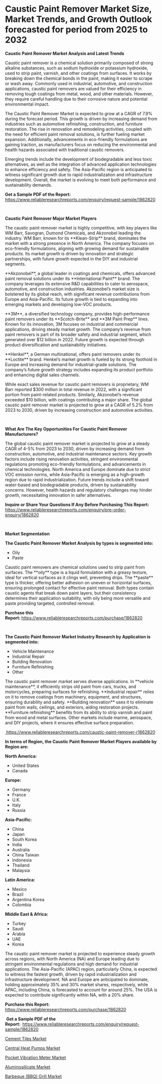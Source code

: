 <p><h1>Caustic Paint Remover Market Size, Market Trends, and Growth Outlook forecasted for period from 2025 to 2032</h1></p><p><strong>Caustic Paint Remover Market Analysis and Latest Trends</strong></p>
<p><p>Caustic paint remover is a chemical solution primarily composed of strong alkaline substances, such as sodium hydroxide or potassium hydroxide, used to strip paint, varnish, and other coatings from surfaces. It works by breaking down the chemical bonds in the paint, making it easier to scrape or wash away. Commonly used in industrial, automotive, and construction applications, caustic paint removers are valued for their efficiency in removing tough coatings from metal, wood, and other materials. However, they require careful handling due to their corrosive nature and potential environmental impact.</p><p>The Caustic Paint Remover Market is expected to grow at a CAGR of 7.9% during the forecast period. This growth is driven by increasing demand from industries such as automotive refinishing, construction, and furniture restoration. The rise in renovation and remodeling activities, coupled with the need for efficient paint removal solutions, is further fueling market expansion. Additionally, advancements in eco-friendly formulations are gaining traction, as manufacturers focus on reducing the environmental and health hazards associated with traditional caustic removers.</p><p>Emerging trends include the development of biodegradable and less toxic alternatives, as well as the integration of advanced application technologies to enhance efficiency and safety. The Asia-Pacific region is anticipated to witness significant growth due to rapid industrialization and infrastructure development. Overall, the market is evolving to meet both performance and sustainability demands.</p></p>
<p><strong>Get a Sample PDF of the Report:&nbsp;</strong> <a href="https://www.reliableresearchreports.com/enquiry/request-sample/1862820?utm_campaign=28&utm_medium=2&utm_source=Github&utm_content=ia&utm_term=24012025&utm_id=caustic-paint-remover">https://www.reliableresearchreports.com/enquiry/request-sample/1862820</a></p>
<p>&nbsp;</p>
<p><strong>Caustic Paint Remover Major Market Players</strong></p>
<p><p>The caustic paint remover market is highly competitive, with key players like WM Barr, Savogran, Dumond Chemicals, and Akzonobel leading the industry. WM Barr, known for its **Klean-Strip** brand, dominates the market with a strong presence in North America. The company focuses on eco-friendly formulations, aligning with growing demand for sustainable products. Its market growth is driven by innovation and strategic partnerships, with future growth expected in the DIY and industrial segments.</p><p>**Akzonobel**, a global leader in coatings and chemicals, offers advanced paint removal solutions under its **International Paint** brand. The company leverages its extensive R&D capabilities to cater to aerospace, automotive, and construction industries. Akzonobel’s market size is bolstered by its global reach, with significant revenue contributions from Europe and Asia-Pacific. Its future growth is tied to expanding into emerging markets and developing low-VOC products.</p><p>**3M**, a diversified technology company, provides high-performance paint removers under its **Scotch-Brite** and **3M Paint Prep** lines. Known for its innovation, 3M focuses on industrial and commercial applications, driving steady market growth. The company’s revenue from paint removers is part of its broader safety and industrial segment, which generated over $12 billion in 2022. Future growth is expected through product diversification and sustainability initiatives.</p><p>**Henkel**, a German multinational, offers paint removers under its **Loctite** brand. Henkel’s market growth is fueled by its strong foothold in Europe and increasing demand for industrial-grade solutions. The company’s future growth strategy includes expanding its product portfolio and enhancing digital sales channels.</p><p>While exact sales revenue for caustic paint removers is proprietary, WM Barr reported $300 million in total revenue in 2022, with a significant portion from paint-related products. Similarly, Akzonobel’s revenue exceeded $10 billion, with coatings contributing a major share. The global caustic paint remover market is projected to grow at a CAGR of 5.2% from 2023 to 2030, driven by increasing construction and automotive activities.</p></p>
<p>&nbsp;</p>
<p><strong>What Are The Key Opportunities For Caustic Paint Remover Manufacturers?</strong></p>
<p><p>The global caustic paint remover market is projected to grow at a steady CAGR of 4-5% from 2023 to 2030, driven by increasing demand from construction, automotive, and industrial maintenance sectors. Key growth factors include rising renovation activities, stringent environmental regulations promoting eco-friendly formulations, and advancements in chemical technologies. North America and Europe dominate due to strict VOC emission norms, while Asia-Pacific is emerging as a high-growth region due to rapid industrialization. Future trends include a shift toward water-based and biodegradable products, driven by sustainability concerns. However, health hazards and regulatory challenges may hinder growth, necessitating innovation in safer alternatives.</p></p>
<p><strong>Inquire or Share Your Questions If Any Before Purchasing This Report:</strong> <a href="https://www.reliableresearchreports.com/enquiry/pre-order-enquiry/1862820?utm_campaign=28&utm_medium=2&utm_source=Github&utm_content=ia&utm_term=24012025&utm_id=caustic-paint-remover">https://www.reliableresearchreports.com/enquiry/pre-order-enquiry/1862820</a></p>
<p>&nbsp;</p>
<p><strong>Market Segmentation</strong></p>
<p><strong>The Caustic Paint Remover Market Analysis by types is segmented into:</strong></p>
<p><ul><li>Oily</li><li>Paste</li></ul></p>
<p><p>Caustic paint removers are chemical solutions used to strip paint from surfaces. The **oily** type is a liquid formulation with a greasy texture, ideal for vertical surfaces as it clings well, preventing drips. The **paste** type is thicker, offering better adhesion on uneven or horizontal surfaces, ensuring prolonged contact for effective paint removal. Both types contain caustic agents that break down paint layers, but their consistency determines their application suitability, with oily being more versatile and paste providing targeted, controlled removal.</p></p>
<p><strong>Purchase this Report:&nbsp;</strong><a href="https://www.reliableresearchreports.com/purchase/1862820?utm_campaign=28&utm_medium=2&utm_source=Github&utm_content=ia&utm_term=24012025&utm_id=caustic-paint-remover">https://www.reliableresearchreports.com/purchase/1862820</a></p>
<p>&nbsp;</p>
<p><strong>The Caustic Paint Remover Market Industry Research by Application is segmented into:</strong></p>
<p><ul><li>Vehicle Maintenance</li><li>Industrial Repair</li><li>Building Renovation</li><li>Furniture Refinishing</li><li>Other</li></ul></p>
<p><p>The caustic paint remover market serves diverse applications. In **vehicle maintenance**, it efficiently strips old paint from cars, trucks, and motorcycles, preparing surfaces for refinishing. **Industrial repair** relies on it to remove coatings from machinery, equipment, and structures, ensuring durability and safety. **Building renovation** uses it to eliminate paint from walls, ceilings, and exteriors, aiding restoration projects. **Furniture refinishing** benefits from its ability to strip varnish and paint from wood and metal surfaces. Other markets include marine, aerospace, and DIY projects, where it ensures effective surface preparation.</p></p>
<p><a href="https://www.reliableresearchreports.com/caustic-paint-remover-r1862820?utm_campaign=28&utm_medium=2&utm_source=Github&utm_content=ia&utm_term=24012025&utm_id=caustic-paint-remover">&nbsp;https://www.reliableresearchreports.com/caustic-paint-remover-r1862820</a></p>
<p><strong>In terms of Region, the Caustic Paint Remover Market Players available by Region are:</strong></p>
<p>
    <p> <strong> North America: </strong>
        <ul>
            <li>United States</li>
            <li>Canada</li>
        </ul>
        </p> 
    <p> <strong> Europe: </strong>
        <ul>
            <li>Germany</li>
            <li>France</li>
            <li>U.K.</li>
            <li>Italy</li>
            <li>Russia</li>
        </ul>
        </p> 
    <p> <strong> Asia-Pacific: </strong>
        <ul>
            <li>China</li>
            <li>Japan</li>
            <li>South Korea</li>
            <li>India</li>
            <li>Australia</li>
            <li>China Taiwan</li>
            <li>Indonesia</li>
            <li>Thailand</li>
            <li>Malaysia</li>
        </ul>
        </p> 
    <p> <strong> Latin America: </strong>
        <ul>
            <li>Mexico</li>
            <li>Brazil</li>
            <li>Argentina Korea</li>
            <li>Colombia</li>
        </ul>
        </p> 
    <p> <strong> Middle East & Africa: </strong>
        <ul>
            <li>Turkey</li>
            <li>Saudi</li>
            <li>Arabia</li>
            <li>UAE</li>
            <li>Korea</li>
        </ul>
    </p>
    </p>
<p><p>The caustic paint remover market is projected to experience steady growth across regions, with North America (NA) and Europe leading due to stringent environmental regulations and high demand for industrial applications. The Asia-Pacific (APAC) region, particularly China, is expected to witness the fastest growth, driven by rapid industrialization and infrastructure development. NA and Europe are anticipated to dominate, holding approximately 35% and 30% market shares, respectively, while APAC, including China, is forecasted to account for around 25%. The USA is expected to contribute significantly within NA, with a 20% share.</p></p>
<p><strong>Purchase this Report: </strong><a href="https://www.reliableresearchreports.com/purchase/1862820?utm_campaign=28&utm_medium=2&utm_source=Github&utm_content=ia&utm_term=24012025&utm_id=caustic-paint-remover">https://www.reliableresearchreports.com/purchase/1862820</a></p>
<p>&nbsp;<strong>Get a Sample PDF of the Report:&nbsp;&nbsp;</strong><a href="https://www.reliableresearchreports.com/enquiry/request-sample/1862820?utm_campaign=28&utm_medium=2&utm_source=Github&utm_content=ia&utm_term=24012025&utm_id=caustic-paint-remover">https://www.reliableresearchreports.com/enquiry/request-sample/1862820</a></p>
<p><strong></strong></p>
<p><p><a href="https://github.com/steidmindy199393/Market-Research-Report-List-1/blob/main/cement-tiles-market.md?utm_campaign=28&utm_medium=2&utm_source=Github&utm_content=ia&utm_term=24012025&utm_id=caustic-paint-remover">Cement Tiles Market</a></p><p><a href="https://www.linkedin.com/pulse/central-heat-pumps-market-growth-analysis-regions-zwlwc?utm_campaign=28&utm_medium=2&utm_source=Github&utm_content=ia&utm_term=24012025&utm_id=caustic-paint-remover">Central Heat Pumps Market</a></p><p><a href="https://www.linkedin.com/pulse/pocket-vibration-meter-market-includes-complete-analysis-8sdnf?utm_campaign=28&utm_medium=2&utm_source=Github&utm_content=ia&utm_term=24012025&utm_id=caustic-paint-remover">Pocket Vibration Meter Market</a></p><p><a href="https://github.com/yazminwollma30/Market-Research-Report-List-1/blob/main/aluminosilicate-market.md?utm_campaign=28&utm_medium=2&utm_source=Github&utm_content=ia&utm_term=24012025&utm_id=caustic-paint-remover">Aluminosilicate Market</a></p><p><a href="https://www.linkedin.com/pulse/barbeque-bbq-grill-market-size-growth-analysis-2025-2032-sgnlf?utm_campaign=28&utm_medium=2&utm_source=Github&utm_content=ia&utm_term=24012025&utm_id=caustic-paint-remover">Barbeque (BBQ) Grill Market</a></p></p>